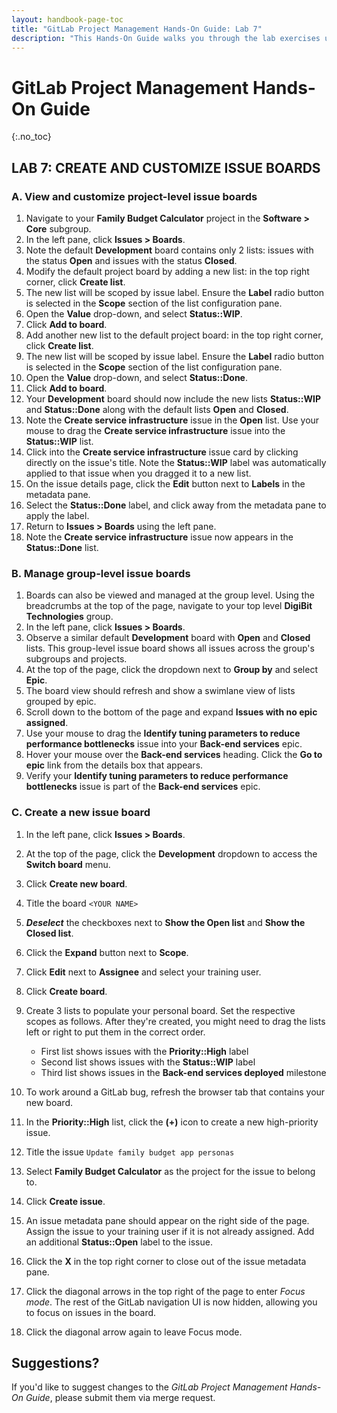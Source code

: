 ```yaml
---
layout: handbook-page-toc
title: "GitLab Project Management Hands-On Guide: Lab 7"
description: "This Hands-On Guide walks you through the lab exercises used in the GitLab Project Management course."
---
```

# GitLab Project Management Hands-On Guide
{:.no_toc}

## LAB 7: CREATE AND CUSTOMIZE ISSUE BOARDS

### A. View and customize project-level issue boards

1. Navigate to your **Family Budget Calculator** project in the **Software > Core** subgroup.
1. In the left pane, click **Issues > Boards**.
1. Note the default **Development** board contains only 2 lists: issues with the status **Open**  and issues with the status **Closed**.
1. Modify the default project board by adding a new list: in the top right corner, click **Create list**.
1. The new list will be scoped by issue label. Ensure the **Label** radio button is selected in the **Scope** section of the list configuration pane.
1. Open the **Value** drop-down, and select **Status::WIP**. 
1. Click **Add to board**.
1. Add another new list to the default project board: in the top right corner, click **Create list**.
1. The new list will be scoped by issue label. Ensure the **Label** radio button is selected in the **Scope** section of the list configuration pane. 
1. Open the **Value** drop-down, and select **Status::Done**. 
1. Click **Add to board**.
1. Your **Development** board should now include the new lists **Status::WIP** and **Status::Done** along with the default lists **Open** and **Closed**.
1. Note the **Create service infrastructure** issue in the **Open** list. Use your mouse to drag the **Create service infrastructure** issue into the **Status::WIP** list.
1. Click into the **Create service infrastructure** issue card by clicking directly on the issue's title. Note the **Status::WIP** label was automatically applied to that issue when you dragged it to a new list.
1. On the issue details page, click the **Edit** button next to **Labels** in the metadata pane.
1. Select the **Status::Done** label, and click away from the metadata pane to apply the label.
1. Return to **Issues > Boards** using the left pane.
1. Note the **Create service infrastructure** issue now appears in the **Status::Done** list.

### B. Manage group-level issue boards

1. Boards can also be viewed and managed at the group level. Using the breadcrumbs at the top of the page, navigate to your top level **DigiBit Technologies** group.
1. In the left pane, click **Issues > Boards**.
1. Observe a similar default **Development** board with **Open** and **Closed** lists. This group-level issue board shows all issues across the group's subgroups and projects.
1. At the top of the page, click the dropdown next to **Group by** and select **Epic**.
1. The board view should refresh and show a swimlane view of lists grouped by epic.
1. Scroll down to the bottom of the page and expand **Issues with no epic assigned**.
1. Use your mouse to drag the **Identify tuning parameters to reduce performance bottlenecks** issue into your **Back-end services** epic.
1. Hover your mouse over the **Back-end services** heading. Click the **Go to epic** link from the details box that appears.
1. Verify your **Identify tuning parameters to reduce performance bottlenecks** issue is part of the **Back-end services** epic.

### C. Create a new issue board

1. In the left pane, click **Issues > Boards**.
1. At the top of the page, click the **Development** dropdown to access the **Switch board** menu.
1. Click **Create new board**.
1. Title the board `<YOUR NAME>`
1. **_Deselect_** the checkboxes next to **Show the Open list** and **Show the Closed list**.
1. Click the **Expand** button next to **Scope**.
1. Click **Edit** next to **Assignee** and select your training user.
1. Click **Create board**.
1. Create 3 lists to populate your personal board. Set the respective scopes as follows. After they're created, you might need to drag the lists left or right to put them in the correct order.
    
    - First list shows issues with the **Priority::High** label
    - Second list shows issues with the **Status::WIP** label
    - Third list shows issues in the **Back-end services deployed** milestone

1. To work around a GitLab bug, refresh the browser tab that contains your new board.
1. In the **Priority::High** list, click the **(+)** icon to create a new high-priority issue.
1. Title the issue `Update family budget app personas`
1. Select **Family Budget Calculator** as the project for the issue to belong to.
1. Click **Create issue**.
1. An issue metadata pane should appear on the right side of the page. Assign the issue to your training user if it is not already assigned. Add an additional **Status::Open** label to the issue.
1. Click the **X** in the top right corner to close out of the issue metadata pane.
1. Click the diagonal arrows in the top right of the page to enter *Focus mode*. The rest of the GitLab navigation UI is now hidden, allowing you to focus on issues in the board.
1. Click the diagonal arrow again to leave Focus mode.

## Suggestions?

If you'd like to suggest changes to the *GitLab Project Management Hands-On Guide*, please submit them via merge request.
